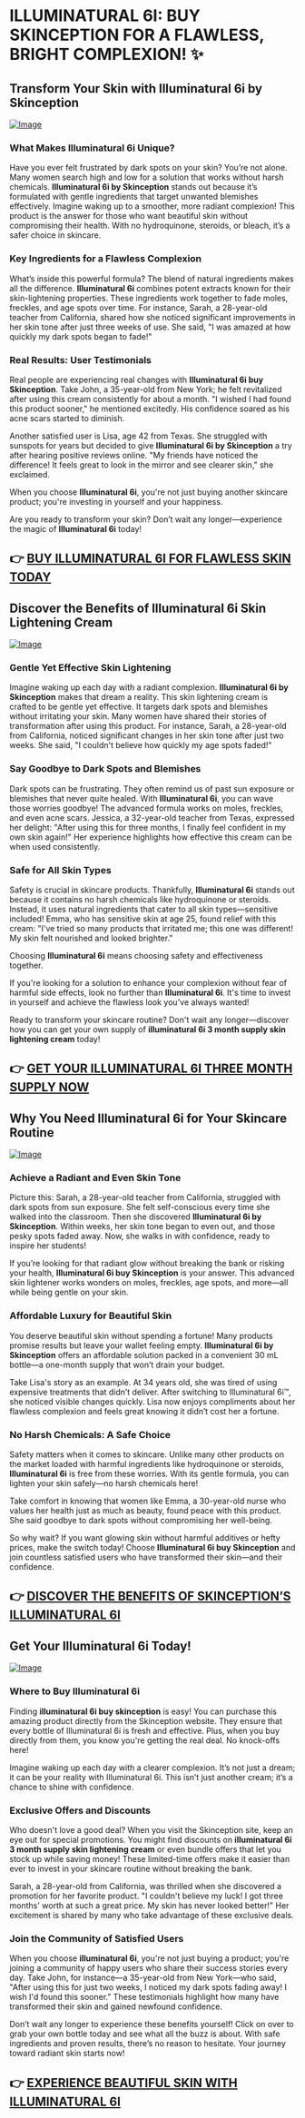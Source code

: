 # ILLUMINATURAL 6I: BUY SKINCEPTION FOR A FLAWLESS, BRIGHT COMPLEXION! ✨

## Transform Your Skin with Illuminatural 6i by Skinception  
[![Image](https://www2.sellhealth.com/113/illuminatural_250x250.gif)](https://gchaffi.com/vkkZzH9O)  

### What Makes Illuminatural 6i Unique?  
Have you ever felt frustrated by dark spots on your skin? You’re not alone. Many women search high and low for a solution that works without harsh chemicals. **Illuminatural 6i by Skinception** stands out because it’s formulated with gentle ingredients that target unwanted blemishes effectively. Imagine waking up to a smoother, more radiant complexion! This product is the answer for those who want beautiful skin without compromising their health. With no hydroquinone, steroids, or bleach, it’s a safer choice in skincare.

### Key Ingredients for a Flawless Complexion  
What’s inside this powerful formula? The blend of natural ingredients makes all the difference. **Illuminatural 6i** combines potent extracts known for their skin-lightening properties. These ingredients work together to fade moles, freckles, and age spots over time. For instance, Sarah, a 28-year-old teacher from California, shared how she noticed significant improvements in her skin tone after just three weeks of use. She said, "I was amazed at how quickly my dark spots began to fade!"

### Real Results: User Testimonials  
Real people are experiencing real changes with **Illuminatural 6i buy Skinception**. Take John, a 35-year-old from New York; he felt revitalized after using this cream consistently for about a month. "I wished I had found this product sooner," he mentioned excitedly. His confidence soared as his acne scars started to diminish.

Another satisfied user is Lisa, age 42 from Texas. She struggled with sunspots for years but decided to give **Illuminatural 6i by Skinception** a try after hearing positive reviews online. "My friends have noticed the difference! It feels great to look in the mirror and see clearer skin," she exclaimed.

When you choose **Illuminatural 6i**, you're not just buying another skincare product; you're investing in yourself and your happiness.

Are you ready to transform your skin? Don’t wait any longer—experience the magic of **Illuminatural 6i** today!



## 👉 [BUY ILLUMINATURAL 6I FOR FLAWLESS SKIN TODAY](https://gchaffi.com/vkkZzH9O)

## Discover the Benefits of Illuminatural 6i Skin Lightening Cream
[![Image](https://www2.sellhealth.com/113/illuminatural_468x80-white.gif)](https://gchaffi.com/vkkZzH9O)

### Gentle Yet Effective Skin Lightening
Imagine waking up each day with a radiant complexion. **Illuminatural 6i by Skinception** makes that dream a reality. This skin lightening cream is crafted to be gentle yet effective. It targets dark spots and blemishes without irritating your skin. Many women have shared their stories of transformation after using this product. For instance, Sarah, a 28-year-old from California, noticed significant changes in her skin tone after just two weeks. She said, "I couldn't believe how quickly my age spots faded!"

### Say Goodbye to Dark Spots and Blemishes
Dark spots can be frustrating. They often remind us of past sun exposure or blemishes that never quite healed. With **Illuminatural 6i**, you can wave those worries goodbye! The advanced formula works on moles, freckles, and even acne scars. Jessica, a 32-year-old teacher from Texas, expressed her delight: "After using this for three months, I finally feel confident in my own skin again!" Her experience highlights how effective this cream can be when used consistently.

### Safe for All Skin Types
Safety is crucial in skincare products. Thankfully, **Illuminatural 6i** stands out because it contains no harsh chemicals like hydroquinone or steroids. Instead, it uses natural ingredients that cater to all skin types—sensitive included! Emma, who has sensitive skin at age 25, found relief with this cream: "I've tried so many products that irritated me; this one was different! My skin felt nourished and looked brighter." 

Choosing **Illuminatural 6i** means choosing safety and effectiveness together.

If you're looking for a solution to enhance your complexion without fear of harmful side effects, look no further than **Illuminatural 6i**. It's time to invest in yourself and achieve the flawless look you've always wanted!

Ready to transform your skincare routine? Don't wait any longer—discover how you can get your own supply of **illuminatural 6i 3 month supply skin lightening cream** today!



## 👉 [GET YOUR ILLUMINATURAL 6I THREE MONTH SUPPLY NOW](https://gchaffi.com/vkkZzH9O)

## Why You Need Illuminatural 6i for Your Skincare Routine

[![Image](https://www2.sellhealth.com/113/illuminatural6i_icon001_600x600.jpg)](https://gchaffi.com/vkkZzH9O)

### Achieve a Radiant and Even Skin Tone
Picture this: Sarah, a 28-year-old teacher from California, struggled with dark spots from sun exposure. She felt self-conscious every time she walked into the classroom. Then she discovered **Illuminatural 6i by Skinception**. Within weeks, her skin tone began to even out, and those pesky spots faded away. Now, she walks in with confidence, ready to inspire her students! 

If you’re looking for that radiant glow without breaking the bank or risking your health, **Illuminatural 6i buy Skinception** is your answer. This advanced skin lightener works wonders on moles, freckles, age spots, and more—all while being gentle on your skin.

### Affordable Luxury for Beautiful Skin
You deserve beautiful skin without spending a fortune! Many products promise results but leave your wallet feeling empty. **Illuminatural 6i by Skinception** offers an affordable solution packed in a convenient 30 mL bottle—a one-month supply that won’t drain your budget.

Take Lisa's story as an example. At 34 years old, she was tired of using expensive treatments that didn’t deliver. After switching to Illuminatural 6i™, she noticed visible changes quickly. Lisa now enjoys compliments about her flawless complexion and feels great knowing it didn’t cost her a fortune.

### No Harsh Chemicals: A Safe Choice
Safety matters when it comes to skincare. Unlike many other products on the market loaded with harmful ingredients like hydroquinone or steroids, **Illuminatural 6i** is free from these worries. With its gentle formula, you can lighten your skin safely—no harsh chemicals here!

Take comfort in knowing that women like Emma, a 30-year-old nurse who values her health just as much as beauty, found peace with this product. She said goodbye to dark spots without compromising her well-being.

So why wait? If you want glowing skin without harmful additives or hefty prices, make the switch today! Choose **Illuminatural 6i buy Skinception** and join countless satisfied users who have transformed their skin—and their confidence.



## 👉 [DISCOVER THE BENEFITS OF SKINCEPTION’S ILLUMINATURAL 6I](https://gchaffi.com/vkkZzH9O)

## Get Your Illuminatural 6i Today!

[![Image](https://www2.sellhealth.com/113/illuminatural_728x90.gif)](https://gchaffi.com/vkkZzH9O)

### Where to Buy Illuminatural 6i
Finding **illuminatural 6i buy skinception** is easy! You can purchase this amazing product directly from the Skinception website. They ensure that every bottle of Illuminatural 6i is fresh and effective. Plus, when you buy directly from them, you know you're getting the real deal. No knock-offs here! 

Imagine waking up each day with a clearer complexion. It’s not just a dream; it can be your reality with Illuminatural 6i. This isn’t just another cream; it’s a chance to shine with confidence.

### Exclusive Offers and Discounts
Who doesn't love a good deal? When you visit the Skinception site, keep an eye out for special promotions. You might find discounts on **illuminatural 6i 3 month supply skin lightening cream** or even bundle offers that let you stock up while saving money! These limited-time offers make it easier than ever to invest in your skincare routine without breaking the bank.

Sarah, a 28-year-old from California, was thrilled when she discovered a promotion for her favorite product. "I couldn't believe my luck! I got three months' worth at such a great price. My skin has never looked better!" Her excitement is shared by many who take advantage of these exclusive deals.

### Join the Community of Satisfied Users
When you choose **illuminatural 6i**, you're not just buying a product; you're joining a community of happy users who share their success stories every day. Take John, for instance—a 35-year-old from New York—who said, "After using this for just two weeks, I noticed my dark spots fading away! I wish I'd found this sooner." These testimonials highlight how many have transformed their skin and gained newfound confidence.

Don’t wait any longer to experience these benefits yourself! Click on over to grab your own bottle today and see what all the buzz is about. With safe ingredients and proven results, there’s no reason to hesitate. Your journey toward radiant skin starts now!



## 👉 [EXPERIENCE BEAUTIFUL SKIN WITH ILLUMINATURAL 6I](https://gchaffi.com/vkkZzH9O)